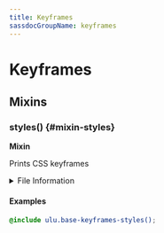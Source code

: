 ```yaml
---
title: Keyframes
sassdocGroupName: keyframes
---
```



# Keyframes

<div class="type-large">



</div>



## Mixins




<div class="sassdoc-item-header">

###  styles() {#mixin-styles}

  <div class="sassdoc-item-header__labels">
    <span class="tag tag--primary"><strong>Mixin</strong></span>
  </div>

</div>

  

Prints CSS keyframes
    
    


<details>
  <summary>File Information</summary>
  
- **File:** _keyframes.scss
- **Group:** keyframes
- **Type:** mixin
- **Lines (comments):** 7-9
- **Lines (code):** 11-168

</details>

    

#### Examples

      


``` scss
@include ulu.base-keyframes-styles();
```
  



      
  
  